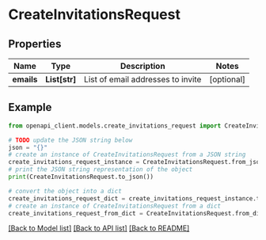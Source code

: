 # CreateInvitationsRequest


## Properties

Name | Type | Description | Notes
------------ | ------------- | ------------- | -------------
**emails** | **List[str]** | List of email addresses to invite | [optional] 

## Example

```python
from openapi_client.models.create_invitations_request import CreateInvitationsRequest

# TODO update the JSON string below
json = "{}"
# create an instance of CreateInvitationsRequest from a JSON string
create_invitations_request_instance = CreateInvitationsRequest.from_json(json)
# print the JSON string representation of the object
print(CreateInvitationsRequest.to_json())

# convert the object into a dict
create_invitations_request_dict = create_invitations_request_instance.to_dict()
# create an instance of CreateInvitationsRequest from a dict
create_invitations_request_from_dict = CreateInvitationsRequest.from_dict(create_invitations_request_dict)
```
[[Back to Model list]](../README.md#documentation-for-models) [[Back to API list]](../README.md#documentation-for-api-endpoints) [[Back to README]](../README.md)


